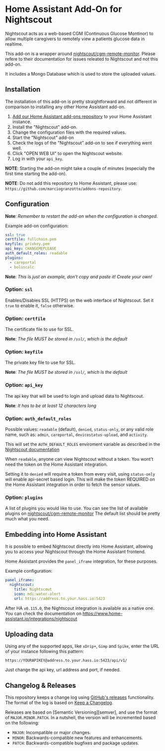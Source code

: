 # Home Assistant Add-On for Nightscout

Nightscout acts as a web-based CGM (Continuous Glucose Montinor) to allow multiple caregivers to remotely view a patients glucose data in realtime.

This add-on is a wrapper around [nightscout/cgm-remote-monitor][cgm-remote-monitor].
Please refere to their documentation for issues releated to Nightscout and not this add-on.

It includes a Mongo Database which is used to store the uploaded values.

## Installation

The installation of this add-on is pretty straightforward and not different in
comparison to installing any other Home Assistant add-on.

1.  [Add our Home Assistant add-ons repository][repository] to your Home Assistant instance.
2.  Install the "Nightscout" add-on.
3.  Change the configuration files with the required values.
4.  Start the "Nightscout" add-on
5.  Check the logs of the "Nightscout" add-on to see if everything went well.
6.  Click "OPEN WEB UI" to open the Nightscout website.
7.  Log in with your `api_key`.

**NOTE**: Starting the add-on might take a couple of minutes (especially the
first time starting the add-on).

**NOTE**: Do not add this repository to Home Assistant, please use:
`https://github.com/marciogranzotto/addons-repository`.

## Configuration

**Note**: _Remember to restart the add-on when the configuration is changed._

Example add-on configuration:

```yaml
ssl: true
certfile: fullchain.pem
keyfile: privkey.pem
api_key: CHANGEMEPLEASE
auth_default_roles: readable
plugins:
  - careportal
  - boluscalc
```

**Note**: _This is just an example, don't copy and paste it! Create your own!_

### Option: `ssl`

Enables/Disables SSL (HTTPS) on the web interface of Nightscout. Set it `true`
to enable it, `false` otherwise.

### Option: `certfile`

The certificate file to use for SSL.

**Note**: _The file MUST be stored in `/ssl/`, which is the default_

### Option: `keyfile`

The private key file to use for SSL.

**Note**: _The file MUST be stored in `/ssl/`, which is the default_

### Option: `api_key`

The api key that will be used to login and upload data to Nightscout.

**Note**: _It has to be at least 12 characters long_

### Option: `auth_default_roles`

Possible values: `readable` (default), `denied`, `status-only`,  or any valid role name, such as: `admin`, `careportal`, `devicestatus-upload`, and `activity`.

This will set the `AUTH_DEFAULT_ROLES` enviroment variable as described in the [Nightscout documentation][nightscout-docs-features]

When `readable`, anyone can view Nightscout without a token. You wont't need the token on the Home Assistant integration.

Setting it to `denied` will require a token from every visit, using `status-only` will enable api-secret based login. This will make the token REQUIRED on the Home Assistant integration in order to fetch the sensor values.

### Option: `plugins`

A list of plugins you would like to use.
You can see the list of available plugins on [nightscout/cgm-remote-monitor][cgm-remote-monitor]
The default list should be pretty much what you need.

## Embedding into Home Assistant

It is possible to embed Nightscout directly into Home Assistant, allowing you to
access your Nightscout through the Home Assistant frontend.

Home Assistant provides the `panel_iframe` integration, for these purposes.

Example configuration:

```yaml
panel_iframe:
  nightscout:
    title: Nightscout
    icon: mdi:water-alert
    url: https://address.to.your.hass.io:5423
```

After HA `v0.115.0`, the Nightscout integration is available as a native one. You can check the documentation on <https://www.home-assistant.io/integrations/nightscout>

## Uploading data

Using any of the supported apps, like `xDrip+`, `Gimp` and `Spike`, enter the URL of your instance following this pattern:

```url
https://YOURAPIKEY@address.to.your.hass.io:5423/api/v1/
```

Just change the api key, url address and port, if needed.

## Changelog & Releases

This repository keeps a change log using [GitHub's releases][releases]
functionality. The format of the log is based on
[Keep a Changelog][keepchangelog].

Releases are based on [Semantic Versioning][semver], and use the format
of `MAJOR.MINOR.PATCH`. In a nutshell, the version will be incremented
based on the following:

-   `MAJOR`: Incompatible or major changes.
-   `MINOR`: Backwards-compatible new features and enhancements.
-   `PATCH`: Backwards-compatible bugfixes and package updates.

[keepchangelog]: http://keepachangelog.com/en/1.0.0/

[releases]: https://github.com/marciogranzotto/addon-nightscout/releases

[repository]: https://github.com/marciogranzotto/addons-repository

[cgm-remote-monitor]: https://github.com/nightscout/cgm-remote-monitor

[nightscout-docs-features]: https://github.com/nightscout/cgm-remote-monitor#features
